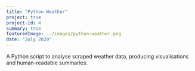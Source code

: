 ```yaml
---
title: "Python Weather"
project: true
project-id: 4
summary: true
featuredImage: ../images/python-weather.png
date: "July 2020"
---
```


A Python script to analyse scraped weather data, producing visualisations and human-readable summaries. 
<!-- - Python
-  Working with dictionaries
- Visualisations with Plotly
- Writing functions -->